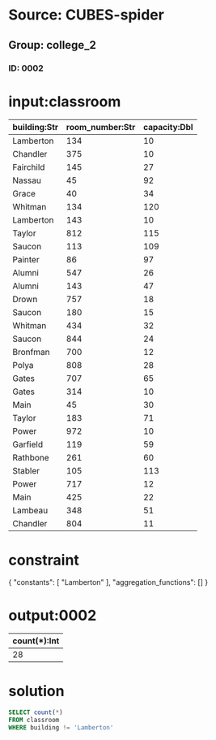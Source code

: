 # Source: CUBES-spider
## Group: college_2
### ID: 0002

# input:classroom

| building:Str | room_number:Str | capacity:Dbl |
|---|---|---|
| Lamberton | 134 | 10 |
| Chandler | 375 | 10 |
| Fairchild | 145 | 27 |
| Nassau | 45 | 92 |
| Grace | 40 | 34 |
| Whitman | 134 | 120 |
| Lamberton | 143 | 10 |
| Taylor | 812 | 115 |
| Saucon | 113 | 109 |
| Painter | 86 | 97 |
| Alumni | 547 | 26 |
| Alumni | 143 | 47 |
| Drown | 757 | 18 |
| Saucon | 180 | 15 |
| Whitman | 434 | 32 |
| Saucon | 844 | 24 |
| Bronfman | 700 | 12 |
| Polya | 808 | 28 |
| Gates | 707 | 65 |
| Gates | 314 | 10 |
| Main | 45 | 30 |
| Taylor | 183 | 71 |
| Power | 972 | 10 |
| Garfield | 119 | 59 |
| Rathbone | 261 | 60 |
| Stabler | 105 | 113 |
| Power | 717 | 12 |
| Main | 425 | 22 |
| Lambeau | 348 | 51 |
| Chandler | 804 | 11 |

# constraint

{
  "constants": [
    "Lamberton"
  ],
  "aggregation_functions": []
}

# output:0002

| count(*):Int |
|---|
| 28 |

# solution

```sql
SELECT count(*)
FROM classroom
WHERE building != 'Lamberton'
```
